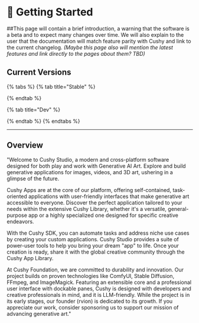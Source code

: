# 👋 Getting Started

\##This page will contain a brief introduction, a warning that the software is a beta and to expect many changes over time. We will also explain to the user that the documentation will match feature parity with Cushy and link to the current changelog. _(Maybe this page also will mention the latest features and link directly to the pages about them? TBD)_

## Current Versions

{% tabs %}
{% tab title="Stable" %}

{% endtab %}

{% tab title="Dev" %}

{% endtab %}
{% endtabs %}

***

## Overview

"Welcome to Cushy Studio, a modern and cross-platform software designed for both play and work with Generative AI Art. Explore and build generative applications for images, videos, and 3D art, ushering in a glimpse of the future.

Cushy Apps are at the core of our platform, offering self-contained, task-oriented applications with user-friendly interfaces that make generative art accessible to everyone. Discover the perfect application tailored to your needs within the extensive Cushy Library, whether it's a versatile, general-purpose app or a highly specialized one designed for specific creative endeavors.

With the Cushy SDK, you can automate tasks and address niche use cases by creating your custom applications. Cushy Studio provides a suite of power-user tools to help you bring your dream "app" to life. Once your creation is ready, share it with the global creative community through the Cushy App Library.

At Cushy Foundation, we are committed to durability and innovation. Our project builds on proven technologies like ComfyUI, Stable Diffusion, FFmpeg, and ImageMagick. Featuring an extensible core and a professional user interface with dockable panes, Cushy is designed with developers and creative professionals in mind, and it is LLM-friendly. While the project is in its early stages, our founder (rvion) is dedicated to its growth. If you appreciate our work, consider sponsoring us to support our mission of advancing generative art."
